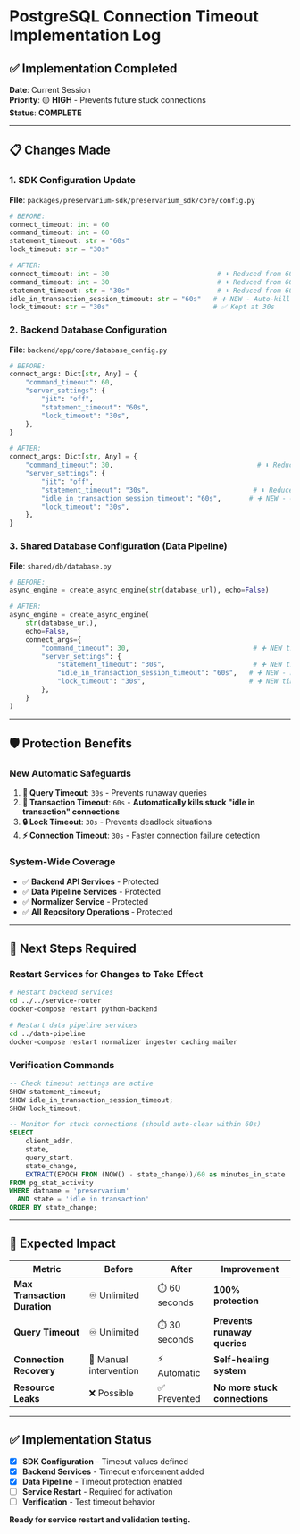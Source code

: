 # PostgreSQL Connection Timeout Implementation Log

## ✅ **Implementation Completed**

**Date**: Current Session  
**Priority**: 🟡 **HIGH** - Prevents future stuck connections  
**Status**: **COMPLETE**

---

## 📋 **Changes Made**

### **1. SDK Configuration Update**

**File**: `packages/preservarium-sdk/preservarium_sdk/core/config.py`

```python
# BEFORE:
connect_timeout: int = 60
command_timeout: int = 60
statement_timeout: str = "60s"
lock_timeout: str = "30s"

# AFTER:
connect_timeout: int = 30                           # ⬇️ Reduced from 60s
command_timeout: int = 30                           # ⬇️ Reduced from 60s
statement_timeout: str = "30s"                      # ⬇️ Reduced from 60s
idle_in_transaction_session_timeout: str = "60s"   # ➕ NEW - Auto-kill stuck transactions
lock_timeout: str = "30s"                          # ✅ Kept at 30s
```

### **2. Backend Database Configuration**

**File**: `backend/app/core/database_config.py`

```python
# BEFORE:
connect_args: Dict[str, Any] = {
    "command_timeout": 60,
    "server_settings": {
        "jit": "off",
        "statement_timeout": "60s",
        "lock_timeout": "30s",
    },
}

# AFTER:
connect_args: Dict[str, Any] = {
    "command_timeout": 30,                                    # ⬇️ Reduced from 60s
    "server_settings": {
        "jit": "off",
        "statement_timeout": "30s",                          # ⬇️ Reduced from 60s
        "idle_in_transaction_session_timeout": "60s",       # ➕ NEW - Critical fix!
        "lock_timeout": "30s",
    },
}
```

### **3. Shared Database Configuration (Data Pipeline)**

**File**: `shared/db/database.py`

```python
# BEFORE:
async_engine = create_async_engine(str(database_url), echo=False)

# AFTER:
async_engine = create_async_engine(
    str(database_url),
    echo=False,
    connect_args={
        "command_timeout": 30,                               # ➕ NEW timeout protection
        "server_settings": {
            "statement_timeout": "30s",                      # ➕ NEW timeout protection
            "idle_in_transaction_session_timeout": "60s",   # ➕ NEW - Prevents stuck transactions
            "lock_timeout": "30s",                          # ➕ NEW timeout protection
        },
    }
)
```

---

## 🛡️ **Protection Benefits**

### **New Automatic Safeguards**

1. **📱 Query Timeout**: `30s` - Prevents runaway queries
2. **🔄 Transaction Timeout**: `60s` - **Automatically kills stuck "idle in transaction" connections**
3. **🔒 Lock Timeout**: `30s` - Prevents deadlock situations
4. **⚡ Connection Timeout**: `30s` - Faster connection failure detection

### **System-Wide Coverage**

- ✅ **Backend API Services** - Protected
- ✅ **Data Pipeline Services** - Protected
- ✅ **Normalizer Service** - Protected
- ✅ **All Repository Operations** - Protected

---

## 🚀 **Next Steps Required**

### **Restart Services for Changes to Take Effect**

```bash
# Restart backend services
cd ../../service-router
docker-compose restart python-backend

# Restart data pipeline services
cd ../data-pipeline
docker-compose restart normalizer ingestor caching mailer
```

### **Verification Commands**

```sql
-- Check timeout settings are active
SHOW statement_timeout;
SHOW idle_in_transaction_session_timeout;
SHOW lock_timeout;

-- Monitor for stuck connections (should auto-clear within 60s)
SELECT
    client_addr,
    state,
    query_start,
    state_change,
    EXTRACT(EPOCH FROM (NOW() - state_change))/60 as minutes_in_state
FROM pg_stat_activity
WHERE datname = 'preservarium'
  AND state = 'idle in transaction'
ORDER BY state_change;
```

---

## 🎯 **Expected Impact**

| Metric                       | Before                 | After         | Improvement                   |
| ---------------------------- | ---------------------- | ------------- | ----------------------------- |
| **Max Transaction Duration** | ♾️ Unlimited           | ⏱️ 60 seconds | **100% protection**           |
| **Query Timeout**            | ♾️ Unlimited           | ⏱️ 30 seconds | **Prevents runaway queries**  |
| **Connection Recovery**      | 🐌 Manual intervention | ⚡ Automatic  | **Self-healing system**       |
| **Resource Leaks**           | ❌ Possible            | ✅ Prevented  | **No more stuck connections** |

---

## ✅ **Implementation Status**

- [x] **SDK Configuration** - Timeout values defined
- [x] **Backend Services** - Timeout enforcement added
- [x] **Data Pipeline** - Timeout protection enabled
- [ ] **Service Restart** - Required for activation
- [ ] **Verification** - Test timeout behavior

**Ready for service restart and validation testing.**
